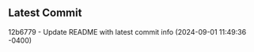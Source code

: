 
## Latest Commit
12b6779 - Update README with latest commit info (2024-09-01 11:49:36 -0400) <Yunxi-Zhou>
